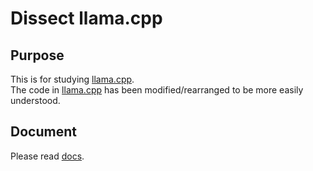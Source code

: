 # Dissect llama.cpp
## Purpose
This is for studying [llama.cpp](https://github.com/ggerganov/llama.cpp).  
The code in [llama.cpp](https://github.com/ggerganov/llama.cpp) has been modified/rearranged to be more easily understood.

## Document
Please read [docs](./docs).